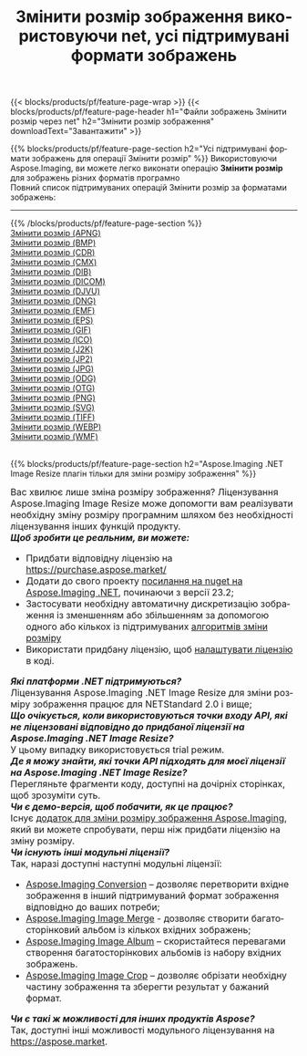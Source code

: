 ﻿---
title: Змінити розмір зображення використовуючи net, усі підтримувані формати зображень 
weight: 3920
url: /uk/net/resize 
lang: uk
langdirlevel: 2
locales: zh-hans,ja,it,ru,de,es,fr,nl,id,lt,pl,pt,vi,tr,ko,zh-hant,ar,hi,th,sv,cs,uk,he
description: Використовуючи Aspose.Imaging, ви можете легко Змінити розмір зображення використовуючи  net
---

{{< blocks/products/pf/feature-page-wrap >}}
{{< blocks/products/pf/feature-page-header h1="Файли зображень Змінити розмір через net" h2="Змінити розмір зображення" downloadText="Завантажити" >}}


{{% blocks/products/pf/feature-page-section  h2="Усі підтримувані формати зображень для операції Змінити розмір" %}}
Використовуючи Aspose.Imaging, ви можете легко виконати операцiю **Змінити розмір** для  зображень різних форматів програмно
<br/>
Повний список підтримуваних операцій Змінити розмір за форматами зображень:
<hr/>
{{% /blocks/products/pf/feature-page-section %}}
<div class="container-fluid productfamilypage bg-gray">
    <div class="convertypes bg-gray agp-content section">
        <div class="container">
		<div class="row other-converters">
		    <div class='col-md-2 other-converter remove-lp remove-rp'><a href="/imaging/uk/net/resize/apng" >Змінити розмір (APNG)</a></div><div class='col-md-2 other-converter remove-lp remove-rp'><a href="/imaging/uk/net/resize/bmp" >Змінити розмір (BMP)</a></div><div class='col-md-2 other-converter remove-lp remove-rp'><a href="/imaging/uk/net/resize/cdr" >Змінити розмір (CDR)</a></div><div class='col-md-2 other-converter remove-lp remove-rp'><a href="/imaging/uk/net/resize/cmx" >Змінити розмір (CMX)</a></div><div class='col-md-2 other-converter remove-lp remove-rp'><a href="/imaging/uk/net/resize/dib" >Змінити розмір (DIB)</a></div><div class='col-md-2 other-converter remove-lp remove-rp'><a href="/imaging/uk/net/resize/dicom" >Змінити розмір (DICOM)</a></div><div class='col-md-2 other-converter remove-lp remove-rp'><a href="/imaging/uk/net/resize/djvu" >Змінити розмір (DJVU)</a></div><div class='col-md-2 other-converter remove-lp remove-rp'><a href="/imaging/uk/net/resize/dng" >Змінити розмір (DNG)</a></div><div class='col-md-2 other-converter remove-lp remove-rp'><a href="/imaging/uk/net/resize/emf" >Змінити розмір (EMF)</a></div><div class='col-md-2 other-converter remove-lp remove-rp'><a href="/imaging/uk/net/resize/eps" >Змінити розмір (EPS)</a></div><div class='col-md-2 other-converter remove-lp remove-rp'><a href="/imaging/uk/net/resize/gif" >Змінити розмір (GIF)</a></div><div class='col-md-2 other-converter remove-lp remove-rp'><a href="/imaging/uk/net/resize/ico" >Змінити розмір (ICO)</a></div><div class='col-md-2 other-converter remove-lp remove-rp'><a href="/imaging/uk/net/resize/j2k" >Змінити розмір (J2K)</a></div><div class='col-md-2 other-converter remove-lp remove-rp'><a href="/imaging/uk/net/resize/jp2" >Змінити розмір (JP2)</a></div><div class='col-md-2 other-converter remove-lp remove-rp'><a href="/imaging/uk/net/resize/jpg" >Змінити розмір (JPG)</a></div><div class='col-md-2 other-converter remove-lp remove-rp'><a href="/imaging/uk/net/resize/odg" >Змінити розмір (ODG)</a></div><div class='col-md-2 other-converter remove-lp remove-rp'><a href="/imaging/uk/net/resize/otg" >Змінити розмір (OTG)</a></div><div class='col-md-2 other-converter remove-lp remove-rp'><a href="/imaging/uk/net/resize/png" >Змінити розмір (PNG)</a></div><div class='col-md-2 other-converter remove-lp remove-rp'><a href="/imaging/uk/net/resize/svg" >Змінити розмір (SVG)</a></div><div class='col-md-2 other-converter remove-lp remove-rp'><a href="/imaging/uk/net/resize/tiff" >Змінити розмір (TIFF)</a></div><div class='col-md-2 other-converter remove-lp remove-rp'><a href="/imaging/uk/net/resize/webp" >Змінити розмір (WEBP)</a></div><div class='col-md-2 other-converter remove-lp remove-rp'><a href="/imaging/uk/net/resize/wmf" >Змінити розмір (WMF)</a></div>
                </div>
        </div>
    </div>
</div>
<br/>

{{% blocks/products/pf/feature-page-section  h2="Aspose.Imaging .NET Image Resize плагін тільки для зміни розміру зображення" %}}
<div style="font-size:16px;">
Вас хвилює лише зміна розміру зображення? Ліцензування Aspose.Imaging Image Resize може допомогти вам реалізувати необхідну зміну розміру програмним шляхом без необхідності ліцензування інших функцій продукту. <br/>
<i><b>Щоб зробити це реальним, ви можете:</b></i>
<ul>
<li>
Придбати відповідну ліцензію на <a href="https://purchase.aspose.market/">https://purchase.aspose.market/</a>
</li>
<li>
Додати до свого проекту <a href="https://www.nuget.org/packages/Aspose.Imaging">посилання на nuget на Aspose.Imaging .NET</a>, починаючи з версії 23.2;
</li>
<li>
Застосувати необхідну автоматичну дискретизацію зображення із зменшенням або збільшенням за допомогою одного або кількох із підтримуваних <a href="https://reference.aspose.com/imaging/net/aspose.imaging/resizetype/">алгоритмів зміни розміру</a>
</li>
<li>
Використати придбану ліцензію, щоб <a href="https://docs.aspose.com/imaging/net/licensing/">налаштувати ліцензію</a> в коді.
</li>
</ul>
<i><b>Які платформи .NET підтримуються?</b></i> <br/>
Ліцензування Aspose.Imaging .NET Image Resize для зміни розміру зображення працює для NETStandard 2.0 і вище;<br/>
<i><b>Що очікується, коли використовуються точки входу API, які не ліцензовані відповідно до придбаної ліцензії на Aspose.Imaging .NET Image Resize?</b></i><br/>
У цьому випадку використовується trial режим.<br/>
<i><b>Де я можу знайти, які точки API підходять для моєї ліцензії на Aspose.Imaging .NET Image Resize?</b></i><br/>
Перегляньте фрагменти коду, доступні на дочірніх сторінках, щоб зрозуміти суть.<br/>
<i><b>Чи є демо-версія, щоб побачити, як це працює?</b></i><br/>
Існує <a href="https://products.aspose.app/imaging/uk/image-resize/">додаток для зміни розміру зображення Aspose.Imaging</a>, який ви можете спробувати, перш ніж придбати ліцензію на зміну розміру. <br/>
<i><b>Чи існують інші модульні ліцензії?</b></i><br/>
Так, наразі доступні наступні модульні ліцензії:<br/>
<ul>
<li>
<a href="https://products.aspose.com/imaging/uk/net/conversion/">Aspose.Imaging Conversion</a> – дозволяє перетворити вхідне зображення в інший підтримуваний формат зображення відповідно до ваших потреби;
</li>
<li>
<a href="https://products.aspose.com/imaging/uk/net/merge/">Aspose.Imaging Image Merge</a> - дозволяє створити багатосторінковий альбом із кількох вхідних зображень;
</li>
<li>
<a href="https://products.aspose.com/imaging/uk/net/merge/">Aspose.Imaging Image Album</a> – скористайтеся перевагами створення багатосторінкових альбомів із набору вхідних зображень.
</li>
<li>
<a href="https://products.aspose.com/imaging/uk/net/crop/">Aspose.Imaging Image Crop</a> – дозволяє обрізати необхідну частину зображення та зберегти результат у бажаний формат.
</li>
</ul>
<i><b>Чи є такі ж можливості для інших продуктів Aspose?</b></i><br/>
Так, доступні інші можливості модульного ліцензування на <a href="https://aspose.market">https://aspose.market</a>.
</div>
<br/>
